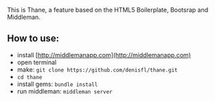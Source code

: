This is Thane, a feature based on the HTML5 Boilerplate, Bootsrap and Middleman.

How to use:
---------------
  - install [http://middlemanapp.com](http://middlemanapp.com)
  - open terminal
  - make: `git clone https://github.com/denisfl/thane.git`
  - `cd thane`
  - install gems: `bundle install`
  - run middleman: `middleman server`
